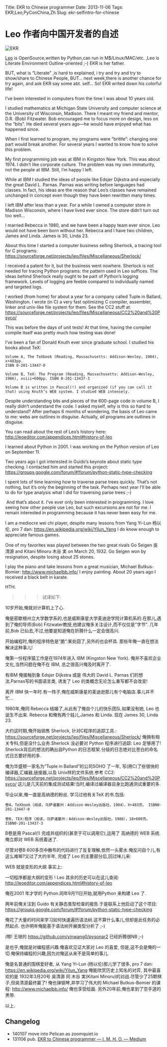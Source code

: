 Title: EKR to Chinese programmer
Date: 2013-11-06
Tags: EKR,Leo,PyConChina,Zh
Slug: ekr-selfintro-for-chinese


# Leo 作者向中国开发者的自述

![EKR](https://d262ilb51hltx0.cloudfront.net/max/700/1*yKVZtcJyfh-FHNEtXrqjPw.jpeg)

[Leo](http://leoeditor.com/) is OpenSource,written by Python,can run in M$/Linux/MAC/etc. ,Leo is Literate Environment Outline-oriented ;-)
EKR is her father.

BUT, what is “Literate” ,is hard to explained,
i try and try and try to show/share to Chinese People, BUT…
next week,there is another chance for try again, and ask EKR say some abt. self…
So! EKR writed down his colorful life!

​I’ve been interested in computers from the time I was about 10 years old.

I studied mathematics at Michigan State University and computer science at the University of Wisconsin, Madison. There I meant my friend and mentor, D.R. (Bob) Fitzwater. Bob encouraged me to focus more on design, less on the “bits”. He died several years ago—he would have enjoyed what has happened since.

When I first learned to program, my programs were “brittle”: changing one part would break another. For several years I wanted to know how to solve this problem.

My first programming job was at IBM in Kingston New York. This was about 1974. I didn’t like corporate culture. The problem was my own immaturity, not the people at IBM. Still, I’m happy I left.

While at IBM I studied the ideas of people like Edsjer Dijkstra and especially the great David L. Parnas. Parnas was writing before languages had classes. In fact, his ideas are the reason that Leo’s classes have remained unchanged in concept even though they have been rewritten many times.

I left IBM after less than a year. For a while I owned a computer store in Madison Wisconsin, where I have lived ever since. The store didn’t turn out too well…

I married Rebecca in 1980, and we have been a happy team ever since. Leo would not have been born without her. Rebecca and I have two children, James and Linda. James is 30, Linda 23.

About this time I started a computer business selling Sherlock, a tracing tool for C programs: 
https://sourceforge.net/projects/leo/files/Miscellaneous/Sherlock/ 

I received a patent for it, but the business went nowhere. Sherlock is not needed for tracing Python programs: the pattern used in Leo suffices.
The ideas behind Sherlock really ought to be part of Python’s logging framework. Levels of logging are feeble compared to individually named and targeted logs.

I worked (from home) for about a year for a company called Tuple in Ballard, Washington. I wrote (in C) a very fast optimizing C compiler, assembler, linker and unix-like file system for them. See the CC2 stuff at: 
https://sourceforge.net/projects/leo/files/Miscellaneous/CC2%20and%20Psyco/

This was before the days of unit tests! At that time, having the compiler compile itself was pretty much how testing was done!

I’ve been a fan of Donald Knuth ever since graduate school. I studied his books about TeX:

    Volume A, The TeXbook (Reading, Massachusetts: Addison-Wesley, 1984), x+483pp. 
    ISBN 0-201-13447-0

    Volume B, TeX: The Program (Reading, Massachusetts: Addison-Wesley, 1986), xviii+600pp. ISBN 0-201-13437-3

    Volume B is written in Pascal(!) and organized (if you can call it that) using Knuth’s WEB system. I studied WEB intensely.

Despite understanding bits and pieces of the 600-page code in volume B, I really didn’t understand the code. I asked myself, why is this so hard to understand? After perhaps 6 months of wondering, the basis of Leo came to me: webs are outlines in disguise. Actually, *all* programs are outlines in disguise.

You can read about the rest of Leo’s history here:
http://leoeditor.com/appendices.html#history-of-leo

I learned about Python in 2001. I was working on the Python version of Leo on September 11.

Two years ago I got interested in Guido’s keynote about static type checking. I contacted him and started this project:
https://groups.google.com/forum/#!forum/python-static-type-checking

I spent lots of time learning how to traverse parse trees quickly. That’s not nothing, but it’s only the beginning of the task. Perhaps next year I’ll be able to do for type analysis what I did for traversing parse trees ;-)

​
And that’s about it. I’ve ever only been interested in programming. I love seeing how other people use Leo, but such excursions are not for me. I remain interested in programming because it has never been easy for me.

I am a mediocre wei chi player, despite many lessons from Yang Yi-Lun 杨以伦, pro 7 dan: 
https://en.wikipedia.org/wiki/Yilun_Yang 
I do know enough to appreciate famous games. 

One of my favorites was played between the two great rivals Go Seigen 吳清源 and Kitani Minoru 木谷 実 on March 20, 1932. 
Go Seigen won by resignation, despite losing about 25 stones.

I play the piano and take lessons from a great musician, Michael Butkus-Bomier: http://www.michaelbb.info/
I enjoy painting. About 20 years ago I received a black belt in karate.

HTH.


>>> 试译如下:

10岁开始,俺就对计算机上了心.

俺是密歇根州立大学数学系的,也是威斯康星大学麦迪逊学院计算机系的.在那儿,遇到了俺的导师(Bob) Fitzwater教授,他建议俺多关注设计,而不仅仅是”字节”.
几年前,Bob 已仙去,不过,他要是知道俺在折腾什么一定会很高兴.

开始编程时,俺的程序特色是”脆”:某处囧了,另外的也会杯具. 那些年俺一直在想法解决这种事儿!

俺第一份程序猿工作是在1974年进入 IBM (Kingston New York). 俺并不喜欢企业文化,当然问题在俺不在 IBM, 总之很高兴俺及时离开了.

有IBM 俺接触到象 Edsjer Dijkstra 或是 伟大的 David L. Parnas 们的想法.Parnas写的书面语言类, 诱发了 Leo 的类概念无论怎么重写都不会改变!

离开 IBM 快一年时.有一阵子,俺在威斯康星的麦迪逊那儿有个电脑店.事儿并不忙…

1980年,俺同 Rebecca 结婚了,从此有了俺自个儿的快乐团队.如果没有她, Leo 也诞生不出来. Rebecca 和俺有两个娃儿,James 和 Linda. 现在 James 30, Linda 23.

大约这时期,俺开始销售 Sherlock, 针对C程序的追踪工具.: https://sourceforge.net/projects/leo/files/Miscellaneous/Sherlock/
俺拥有相关专科,但是没什么业务.Sherlock 没必要对 Python 程序进行追踪: Leo 足够用了!
Sherlock背后的想法的确出自Python 的日志框架.分级的日志绝对比苍白的命名式日志要好用的多.

俺为华盛顿一家名为”Tuple in Ballard”的公司SOHO 了一年, 写(用C)了些很快的编译器,汇编器,链接器,以及 Unix样的文件系统.参考 CC2: https://sourceforge.net/projects/leo/files/Miscellaneous/CC2%20and%20Psyco/
这儿是几天前的集成测试结果!当时,编译过编译器自身比跑通测试重要的多.

毕业以来,俺一直是高纳德的粉丝. 学习过他有关TeX 的书.包括:

    卷A，TeXbook（阅读，马萨诸塞州：Addison-Wesley出版社，1984），X+483页。 ISBN0-201-13447-0

    卷B, TEX:程序（阅读，马萨诸塞州：Addison-Wesley出版社，1986），18+600页。 ISBN0-201-13437-3


B卷是用 Pascal(!) 完成并组织的(甚至于可以调用它),运用了 高纳德的 WEB 系统.俺立即对 WEB 系统着迷了.

尽管对卷B 600多页中散布的代码进行了反复理解,依然一头雾水.俺反问自个儿,有这么难嘛?又过了大约半年, 完成了 Leo 的主要部分后,回过味儿来:

WEB 就是变形的大纲
事实上:

一切程序都是大纲的变形 !
Leo 其余的历史可以在这儿查阅:
http://leoeditor.com/appendices.html#history-of-leo

俺在2001 年才学的 Python.同年9月11日开始,就用Python 来构建 Leo 了.

两年前俺关注到 Guido 有关静态类型检查的报告.于是联系上他启动了这个项目:
https://groups.google.com/forum/#!forum/python-static-type-checking

俺花了大量的时间来学习如何快速遍历语法树.这不算什么事儿,但却是此任务的必然起点. 也许明年俺能基于语法树开展类型分析了 ;-)

(嚓! 王珢的 https://github.com/yinwang0/pysonar2 已经折腾很NB ;-)

是也乎,俺就是对编程感兴趣.俺喜欢见证大家对 Leo 的喜爱, 但是,这不会是俺的一切.俺保持编程的兴趣,因为对俺这从来不是简单的事儿.

俺是名普通的围棋爱好者, 从 Yang Yi-Lun (杨以伦)那儿学了很多, pro 7 dan: https://en.wikipedia.org/wiki/Yilun_Yang
俺能欣赏历史上知名的对弈, 其中最喜欢的是 1932年3月20号 吳清源 同 木谷 実(Kitani Minoru)的对战.尽管少了25颗棋子,但吳清源最终赢了!
俺也弹钢琴,并学习了伟大的 Michael Butkus-Bomier 的课程: http://www.michaelbb.info/
俺也享受绘画. 另外20年前,俺也拿到了空手道的黒带.

以上.

## Changelog

- 140107 move into Pelican as zoomquiet.io
- 131106 pub. [EKR to Chinese programmer — I. M. H. O. — Medium](https://medium.com/i-m-h-o/9520fee0b59f)
